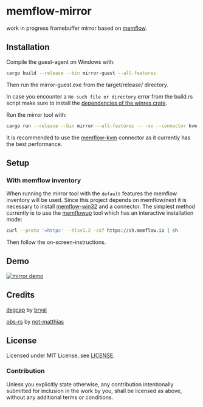 # memflow-mirror

work in progress framebuffer mirror based on [memflow](https://github.com/memflow/memflow).

## Installation
Compile the guest-agent on Windows with:
```bash
cargo build --release --bin mirror-guest --all-features
```
Then run the mirror-guest.exe from the target/release/ directory.

In case you encounter a `No such file or directory` error from the build.rs script make sure to install the [dependencies of the winres crate](https://github.com/mxre/winres#toolkit).

Run the mirror tool with:
```bash
cargo run --release --bin mirror --all-features -- -vv --connector kvm --os win32
```

It is recommended to use the [memflow-kvm](https://github.com/memflow/memflow-kvm) connector as it currently has the best performance.

## Setup
### With memflow inventory
When running the mirror tool with the `default` features the memflow inventory will be used.
Since this project depends on memflow/next it is necessary to install [memflow-win32](https://github.com/memflow/memflow-win32) and a connector.
The simplest method currently is to use the [memflowup](https://github.com/memflow/memflowup) tool which has an interactive installation mode:
```sh
curl --proto '=https' --tlsv1.2 -sSf https://sh.memflow.io | sh
```
Then follow the on-screen-instructions.

## Demo

[![mirror demo](http://img.youtube.com/vi/H-1wxAeocGA/0.jpg)](http://www.youtube.com/watch?v=H-1wxAeocGA "mirror demo")

## Credits

[dxgcap](https://github.com/bryal/dxgcap-rs) by [bryal](https://github.com/bryal)

[obs-rs](https://github.com/not-matthias/obs-rs) by [not-matthias](https://github.com/not-matthias)

## License

Licensed under MIT License, see [LICENSE](LICENSE).

### Contribution

Unless you explicitly state otherwise, any contribution intentionally submitted for inclusion in the work by you, shall be licensed as above, without any additional terms or conditions.
